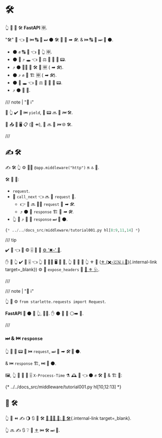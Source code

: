 # 🛠️

👆 💪 🚮 🛠️ **FastAPI** 🈸.

"🛠️" 🔢 👈 👷 ⏮️ 🔠 **📨** ⏭ ⚫️ 🛠️ 🙆 🎯 *➡ 🛠️*. &amp; ⏮️ 🔠 **📨** ⏭ 🛬 ⚫️.

* ⚫️ ✊ 🔠 **📨** 👈 👟 👆 🈸.
* ⚫️ 💪 ⤴️ 🕳 👈 **📨** ⚖️ 🏃 🙆 💪 📟.
* ⤴️ ⚫️ 🚶‍♀️ **📨** 🛠️ 🎂 🈸 ( *➡ 🛠️*).
* ⚫️ ⤴️ ✊ **📨** 🏗 🈸 ( *➡ 🛠️*).
* ⚫️ 💪 🕳 👈 **📨** ⚖️ 🏃 🙆 💪 📟.
* ⤴️ ⚫️ 📨 **📨**.

/// note | "📡 ℹ"

🚥 👆 ✔️ 🔗 ⏮️ `yield`, 🚪 📟 🔜 🏃 *⏮️* 🛠️.

🚥 📤 🙆 🖥 📋 (📄 ⏪), 👫 🔜 🏃 *⏮️* 🌐 🛠️.

///

## ✍ 🛠️

✍ 🛠️ 👆 ⚙️ 👨‍🎨 `@app.middleware("http")` 🔛 🔝 🔢.

🛠️ 🔢 📨:

*  `request`.
* 🔢 `call_next` 👈 🔜 📨 `request` 🔢.
    * 👉 🔢 🔜 🚶‍♀️ `request` 🔗 *➡ 🛠️*.
    * ⤴️ ⚫️ 📨 `response` 🏗 🔗 *➡ 🛠️*.
* 👆 💪 ⤴️ 🔀 🌅 `response` ⏭ 🛬 ⚫️.

```Python hl_lines="8-9  11  14"
{* ../../docs_src/middleware/tutorial001.py hl[8:9,11,14] *}
```

/// tip

✔️ 🤯 👈 🛃 © 🎚 💪 🚮 <a href="https://developer.mozilla.org/en-US/docs/Web/HTTP/Headers" class="external-link" target="_blank">⚙️ '✖-' 🔡</a>.

✋️ 🚥 👆 ✔️ 🛃 🎚 👈 👆 💚 👩‍💻 🖥 💪 👀, 👆 💪 🚮 👫 👆 ⚜ 📳 ([⚜ (✖️-🇨🇳 ℹ 🤝)](cors.md){.internal-link target=_blank}) ⚙️ 🔢 `expose_headers` 📄 <a href="https://www.starlette.io/middleware/#corsmiddleware" class="external-link" target="_blank">💃 ⚜ 🩺</a>.

///

/// note | "📡 ℹ"

👆 💪 ⚙️ `from starlette.requests import Request`.

**FastAPI** 🚚 ⚫️ 🏪 👆, 👩‍💻. ✋️ ⚫️ 👟 🔗 ⚪️➡️ 💃.

///

### ⏭ &amp; ⏮️ `response`

👆 💪 🚮 📟 🏃 ⏮️ `request`, ⏭ 🙆 *➡ 🛠️* 📨 ⚫️.

&amp; ⏮️ `response` 🏗, ⏭ 🛬 ⚫️.

🖼, 👆 💪 🚮 🛃 🎚 `X-Process-Time` ⚗ 🕰 🥈 👈 ⚫️ ✊ 🛠️ 📨 &amp; 🏗 📨:

{* ../../docs_src/middleware/tutorial001.py hl[10,12:13] *}

## 🎏 🛠️

👆 💪 ⏪ ✍ 🌖 🔃 🎏 🛠️ [🏧 👩‍💻 🦮: 🏧 🛠️](../advanced/middleware.md){.internal-link target=_blank}.

👆 🔜 ✍ 🔃 ❔ 🍵 <abbr title="Cross-Origin Resource Sharing">⚜</abbr> ⏮️ 🛠️ ⏭ 📄.

